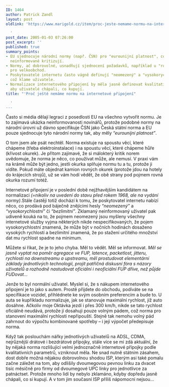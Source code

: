 ```yaml
---
ID: 1464
author: Patrick Zandl
layout: post
oldlink: 'https://www.marigold.cz/item/proc-jeste-nemame-normu-na-internetove-pripojeni

  '
post_date: 2005-01-03 07:26:00
post_excerpt: ''
published: true
summary_points:
- EU sjednocuje národní normy (např. ČSN) pro "eurounijní platnost", což média často
  neinformovaně kritizují.
- Normy, ač dobrovolné, usnadňují sjednocení požadavků, například u "rovné okurky"
  pro velkoobchod.
- Poskytovatelé internetu často vágně definují "neomezený" a "vysokorychlostní" připojení,
  což klame uživatele.
- Normalizace internetového připojení by měla jasně definovat kvalitativní parametry,
  aby uživatelé chápali, co kupují.
title: "'Proč ještě nemáme normu na internetové připojení"

  '
---
```


<p>Často si média dělají legraci z posedlosti EU na všechno vytvořit normu. Je to zajímavá ukázka neinformovanosti novinářů, protože podobné normy na národní úrovni už dávno specifikuje ČSN jako Česká státní norma a EU pouze sjednocuje tyto národní normy tak, aby měly <i>&#8220;eurounijní platnost&#8221;</i>.</p>


<p>O tom jsem ale psát nechtěl. Norma existuje na spoustu věcí, které chápeme (třeba elektroinstalace) i na spoustu věcí, které chápeme hůře (křivost okurek). Je přitom zajímavé, že si málokterý kritik norem uvědomuje, že norma je něco, co používat může, ale nemusí. V praxi vám na krámě může být jedno, jestli okurka splňuje normu tu a tu, protože ji vidíte. Pokud máte objednat kamion rovných okurek (protože jdou na hotely do krájecích strojů), už se vám hodí vědět, že obě strany pod pojmem rovná okurka rozumí totéž.</p>

<p>Internetové připojení je v poslední době nejžhavějším kandidátem na normalizaci <i>(=nikoliv na uvedení do stavu před rokem 1968, ale na vydání normy)</i>.Stále častěji totiž dochází k tomu, že poskytovatel internetu nabízí něco, co prodává pod báječně znějícími hesly <i>&#8220;neomezený&#8221;</i> a <i>&#8220;vysokorychlostní&#8221;</i> či <i>&#8220;bezlimitní&#8221;</i>. Zklamaný neinformovaný uživatel pak udiveně kouká na to, že pojmem neomezený jsou myšleny všechny internetové služby vyjma některých nikde nespecifikovaných, že pojem vysokorychlostní znamená, že může být v nočních hodinách dosaženo vysokých rychlostí a bezlimitní znamená, že po stažení určitého množství dat mu rychlost spadne na minimum. </p>

<p>Můžete si říkat, že je to jeho chyba. Měl to vědět. Měl se informovat. <i>Měl se jasně vyptat na poměr agregace ve FUP, latence, packetlost, jitteru, rychlosti na downstreamu a upstreamu, měl prostudovat elementární základy jednotlivých technologií, projít patřičná diskusní fóra s názory uživatelů a rozhodně nastudovat oficiální i neoficiální FUP dříve, než půjde FUDovat…</i></p>

<p>Jenže to byl normální uživatel. Myslel si, že s nákupem internetového připojení je to jako s autem. Prostě přijdete do obchodu, podíváte se na specifikace vozidel, přihlédnete ke svým osobním preferencím a bude to. U auta se kupříkladu normalizuje, jak se stanovuje maximální rychlost, jíž auto dosáhne. Ačkoliv moje Oktávka jezdí i přes 300 km/h, nikde se tato rychlost oficiálně neudává, protože jí dosahuji pouze volným pádem, což norma pro stanovení maximální rychlosti nepřipouští. Stejně tak nemohu volný pád zahrnout do výpočtu kombinované spotřeby – i její výpočet předepisuje norma.</p>

<p>Když tak poslouchám nářky jednotlivých uživatelů na ADSL, CDMA, nejrůznější drátové i bezdrátové přípojky, stále více se mi zdá aktuální, že by nějaká norma rozlišující velmi jednoznačně internetové přípojky podle kvalitativních parametrů, vzniknout měla. Ne snad nutně státním zásahem, dost dobře možná nějakou dobrovolnou shodou ISP, kterým asi také pomalu začne záležet na tom, aby odlišily dvoumegovou pevnou linku za dvacet tisíc měsíčně pro firmy od dvoumegové UPC linky pro jednotlivce za patnáctset. Protože mnoho lidí by nebylo zklamáno, kdyby dopředu jasně chápali, co si kupují. A v tom jim současní ISP příliš nápomocni nejsou…
</p>
